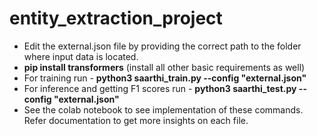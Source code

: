# entity_extraction_project

* Edit the external.json file by providing the correct path to the folder where input data is located.
* **pip install transformers** (install all other basic requirements as well) 
* For training run - **python3 saarthi_train.py --config "external.json"**
* For inference and getting F1 scores run - **python3 saarthi_test.py --config "external.json"**
* See the colab notebook to see implementation of these commands. Refer documentation to get more insights on each file.
